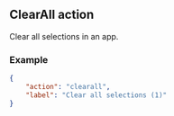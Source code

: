 ## ClearAll action

Clear all selections in an app.


### Example

```json
{
    "action": "clearall",
    "label": "Clear all selections (1)"
}
```

